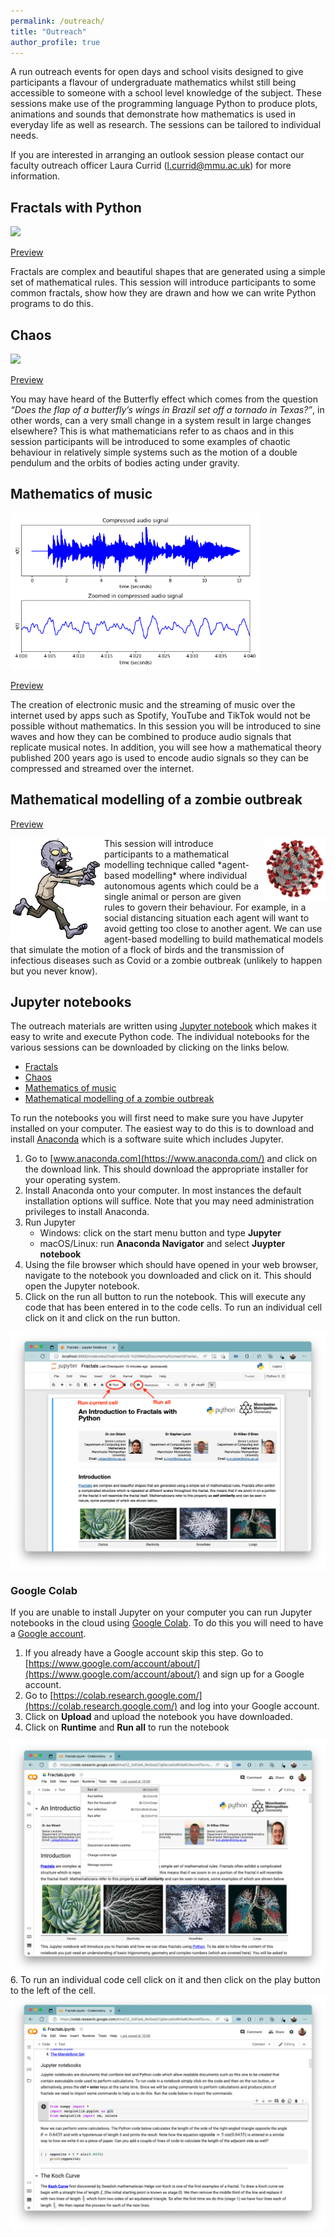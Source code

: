```yaml
---
permalink: /outreach/
title: "Outreach"
author_profile: true
---
```


A run outreach events for open days and school visits designed to give participants a flavour of undergraduate mathematics whilst still being accessible to someone with a school level knowledge of the subject. These sessions make use of the programming language Python to produce plots, animations and sounds that demonstrate how mathematics is used in everyday life as well as research. The sessions can be tailored to individual needs.

If you are interested in arranging an outlook session please contact our faculty outreach officer Laura Currid ([l.currid@mmu.ac.uk](mailto:l.currid@mmu.ac.uk)) for more information.

## Fractals with Python

<p float="center">
  <img src="https://upload.wikimedia.org/wikipedia/commons/thumb/a/a4/Mandel_zoom_11_satellite_double_spiral.jpg/640px-Mandel_zoom_11_satellite_double_spiral.jpg" width="400"/>
</p>

[Preview](../files/outreach/fractals_notebook.html)

Fractals are complex and beautiful shapes that are generated using a simple set of mathematical rules. This session will introduce participants to some common fractals, show how they are drawn and how we can write Python programs to do this.

## Chaos

<p float="center">
  <img src="https://scipython.com/static/media/blog/lorenz/lorenz2.png" width="400"/>
</p>

[Preview](../files/outreach/chaos_notebook.html)

You may have heard of the Butterfly effect which comes from the question *“Does the flap of a butterfly’s wings in Brazil set off a tornado in Texas?”*, in other words, can a very small change in a system result in large changes elsewhere? This is what mathematicians refer to as chaos and in this session participants will be introduced to some examples of chaotic behaviour in relatively simple systems such as the motion of a double pendulum and the orbits of bodies acting under gravity.  

## Mathematics of music

<p float="center">
  <img src="../images/signal.png" width="400"/>
</p>

[Preview](../files/outreach/music_notebook.html)

The creation of electronic music and the streaming of music over the internet used by apps such as Spotify, YouTube and TikTok would not be possible without mathematics. In this session you will be introduced to sine waves and how they can be combined to produce audio signals that replicate musical notes. In addition, you will see how a mathematical theory published 200 years ago is used to encode audio signals so they can be compressed and streamed over the internet.

## Mathematical modelling of a zombie outbreak

[Preview](../files/outreach/zombie_notebook.html)

<img src="https://raw.githubusercontent.com/jonshiach/outreach/main/Zombie/Images/running zombie.png" width=150 align="left">
<img src="https://raw.githubusercontent.com/jonshiach/outreach/main/Zombie/Images/covid.png" align=right width=100>
This session will introduce participants to a mathematical modelling technique called *agent-based modelling* where individual autonomous agents which could be a single animal or person are given rules to govern their behaviour. For example, in a social distancing situation each agent will want to avoid getting too close to another agent. We can use agent-based modelling to build mathematical models that simulate the motion of a flock of birds and the transmission of infectious diseases such as Covid or a zombie outbreak (unlikely to happen but you never know). 

## Jupyter notebooks

The outreach materials are written using [Jupyter notebook](https://jupyter.org/) which makes it easy to write and execute Python code. The individual notebooks for the various sessions can be downloaded by clicking on the links below.

- [Fractals](../files/outreach/Fractals.ipynb)
- [Chaos](../files/outreach/Chaos.zip)
- [Mathematics of music](../files/outreach/Music.zip)
- [Mathematical modelling of a zombie outbreak](../files/outreach/Zombie.ipynb)

To run the notebooks you will first need to make sure you have Jupyter installed on your computer. The easiest way to do this is to download and install [Anaconda](https://www.anaconda.com/) which is a software suite which includes Jupyter.

1. Go to [www.anaconda.com](https://www.anaconda.com/) and click on the download link. This should download the appropriate installer for your operating system.
2. Install Anaconda onto your computer. In most instances the default installation options will suffice. Note that you may need administration privileges to install Anaconda.
3. Run Jupyter
    - Windows: click on the start menu button and type **Jupyter**
    - macOS/Linux: run **Anaconda Navigator** and select **Juypter notebook**
4. Using the file browser which should have opened in your web browser, navigate to the notebook you downloaded and click on it. This should open the Jupyter notebook.
5. Click on the run all button to run the notebook. This will execute any code that has been entered in to the code cells. To run an individual cell click on it and click on the run button.

<img src="../Images/jupyter_notebook.png" align=center>

### Google Colab

If you are unable to install Jupyter on your computer you can run Jupyter notebooks in the cloud using [Google Colab](https://colab.research.google.com/). To do this you will need to have a [Google account](https://www.google.com/account/about/).

1. If you already have a Google account skip this step. Go to [https://www.google.com/account/about/](https://www.google.com/account/about/) and sign up for a Google account.
2. Go to [https://colab.research.google.com/](https://colab.research.google.com/) and log into your Google account.
3. Click on **Upload** and upload the notebook you have downloaded.
4. Click on **Runtime** and **Run all** to run the notebook
<img src="../Images/colab_1.png" align=center>
6. To run an individual code cell click on it and then click on the play button to the left of the cell. 
<img src="../Images/colab_2.png" align=center>